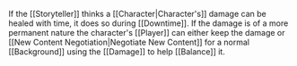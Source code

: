 If the [[Storyteller]] thinks a [[Character|Character's]] damage can be healed with time, it does so during [[Downtime]]. If the damage is of a more permanent nature the character's [[Player]] can either keep the damage or [[New Content Negotiation|Negotiate New Content]] for a normal [[Background]] using the [[Damage]] to help [[Balance]] it.